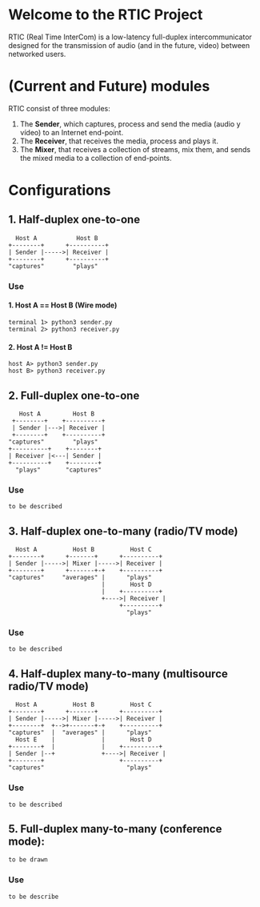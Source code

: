 # Welcome to the RTIC Project

RTIC (Real Time InterCom) is a low-latency full-duplex intercommunicator designed for the transmission of audio (and in the future, video) between networked users.

# (Current and Future) modules

RTIC consist of three modules:

1. The **Sender**, which captures, process and send the media (audio y vídeo) to an Internet end-point.
2. The **Receiver**, that receives the media, process and plays it.
3. The **Mixer**, that receives a collection of streams, mix them, and sends the mixed media to a collection of end-points.

# Configurations

## 1. Half-duplex one-to-one

```
  Host A           Host B
+--------+      +----------+
| Sender |----->| Receiver |
+--------+      +----------+
"captures"        "plays"
```

### Use

#### 1. Host A == Host B (Wire mode)

```
terminal 1> python3 sender.py 
terminal 2> python3 receiver.py
```
#### 2. Host A != Host B

```
host A> python3 sender.py
host B> python3 receiver.py
```

## 2. Full-duplex one-to-one

```
   Host A         Host B
 +--------+    +----------+
 | Sender |--->| Receiver |
 +--------+    +----------+
"captures"        "plays"
+----------+    +--------+
| Receiver |<---| Sender |
+----------+    +--------+
  "plays"       "captures"  
```

### Use

```
to be described
```

## 3. Half-duplex one-to-many (radio/TV mode)

```
  Host A          Host B          Host C
+--------+      +-------+      +----------+
| Sender |----->| Mixer |----->| Receiver |
+--------+      +-------+-+    +----------+
"captures"     "averages" |      "plays"
                          |       Host D
                          |    +----------+
                          +---->| Receiver |
                               +----------+
                                 "plays"  
```

### Use

```
to be described
```

## 4. Half-duplex many-to-many (multisource radio/TV mode)

```
  Host A          Host B          Host C
+--------+      +-------+      +----------+
| Sender |----->| Mixer |----->| Receiver |
+--------+  +-->+-------+-+    +----------+
"captures"  |  "averages" |      "plays"
  Host E    |             |       Host D
+--------+  |             |    +----------+
| Sender |--+             +---->| Receiver |
+--------+                     +----------+
"captures"                       "plays"  
```
### Use

```
to be described
```

## 5. Full-duplex many-to-many (conference mode):

```
to be drawn
```

### Use

```
to be describe
```
